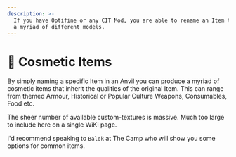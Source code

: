 ```yaml
---
description: >-
  If you have Optifine or any CIT Mod, you are able to rename an Item to reflect
  a myriad of different models.
---
```


# 🎨 Cosmetic Items

By simply naming a specific Item in an Anvil you can produce a myriad of cosmetic items that inherit the qualities of the original Item. This can range from themed Armour, Historical or Popular Culture Weapons, Consumables, Food etc.

The sheer number of available custom-textures is massive. Much too large to include here on a single WiKi page.

I'd recommend speaking to `Balok` at The Camp who will show you some options for common items.
